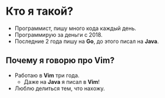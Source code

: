 # Кто я такой?

- Программист, пишу много кода каждый день.
- Программирую за деньги с 2018.
- Последние 2 года пишу на **Go**, до этого писал на **Java**.

## Почему я говорю про Vim?

- Работаю в **Vim** три года.
    - Даже на **Java** я писал в **Vim**!
- Люблю делиться тем, что нахожу.
